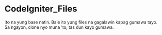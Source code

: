 CodeIgniter_Files
=================

Ito na yung base natin. Bale ito yung files na gagalawin kapag gumawa tayo.
Sa ngayon, clone nyo muna 'to, tas dun kayo gumawa. 
